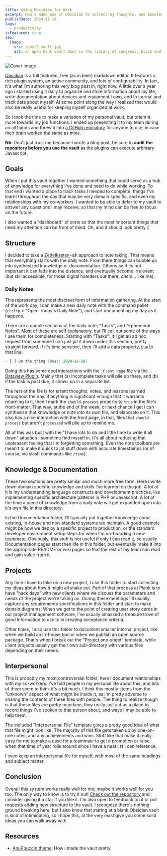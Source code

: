 ```yaml
---
title: Using Obsidian for Work
excerpt: How I make use of Obsidian to collect my thoughts, and knowledge at work.
publishDate: 2024-11-18
tags:
  - productivity
isFeatured: true
seo:
  image:
    src: /post2-vault.jpg
    alt: An open bank vault door in the library of congress, black and white photograpy
---
```


![Cover image](/post2-vault.jpg)

[Obsidian](https://obsidian.md/) is a full featured, free (as in beer) markdown editor. It features a rich plugin system, an active community, and lots of configurability. In fact, it's what i'm authoring this very blog post in, right now. A little over a year ago i started using it daily to organize and store information about my life, write documentation about devices and equipment I own, and to journal and track data about myself. At some point along the way i realized that would also be really useful for keeping myself organized at work.

So I took the time to make a variation of my personal vault, but orient it more towards my job functions. I ended up presenting it to my team during an all hands and threw it into [a GitHub repository](https://github.com/m-triassi/obsidian-workvault-template) for anyone to use, in case their brain worked the same as mine.

**Nb**: Don't just trust me because I wrote a blog post, be sure to **audit the repository before you use the vault** as the plugins can execute arbitrary Javascript.

## Goals
When I put this vault together I wanted something that could serve as a hub of knowledge for everything I've done and need to do while working. To that end i wanted a place to track tasks I needed to complete, things I've learnt throughout the day that may be very domain specific, and even my relationships with my co-workers. I wanted to be able to defer to my vault to answer any questions I may receive, so that my mind can be free to focus on the future.

I also wanted a "dashboard" of sorts so that the most important things that need my attention can be front of mind. Oh, and it should look pretty :)

## Structure
I decided to take a [Zettelkasten](https://en.wikipedia.org/wiki/Zettelkasten)-ish approach to note taking. That means that everything starts with the daily note. From there things can bubble up into synthesized knowledge or documentation. Otherwise if its not important it can fade into the distance, and eventually become irrelevant (but still accessible, for those digital hoarders out there, *ahem...* like me).

### Daily Notes
This represents the most discreet form of information gathering. At the start of the work day, I can make a new daily note with the command pallet (`ctrl+p` > "Open Today's Daily Note"), and start documenting my day as it happens.

There are a couple sections of the daily note; "Tasks", and "Ephemeral Notes". Most of these are self explanatory, but I'll call out some of the ways I use them for completeness. Starting with "Tasks": If I get an ad hoc request from someone I can just jot it down under this section, pretty straight forward. if it's time sensitive, then I'll add a data property, `Due` to that line.

```markdown
- [ ] Do the thing [Due:: 2024-11-18]
```

Doing this has some cool interactions with the `_Front Page` file via the [Dataview Plugin](https://github.com/blacksmithgu/obsidian-dataview). Mainly that (a) Incomplete tasks will pile up there, and (b) if the task is past due, it shows up in a separate list.

The rest of the file is for errant thoughts, notes, and lessons learned throughout the day. If anything is significant enough that it warrants returning to it, then I mark the `should-process` property to `true` in the file's front-matter. That way, at the end of the week, or next chance I get I can synthesize that knowledge or note into its own file, and elaborate on it. This also has a nice interaction with the front page, in that, files that `should-process` but aren't `processed` will pile up to remind me.

All of this was built with the "I have lots to do and little time to write it all down" situation I sometime find myself in. It's all about reducing that unpleasant feeling that i'm forgetting something. Even the note toolbars are mean't to make it quick to jot stuff down with accurate timestamps (or of course, via slash commands like `/time`).

## Knowledge & Documentation

These two sections are pretty similar and much more free form. Here I write down domain specific knowledge and skills I've learned on the job. A lot of it is my understanding language constructs and development practices, like implementing specific architecture patterns in PHP or Javascript. A lot of the time a piece of knowledge from a daily note will get expanded upon into it's own file in this directory.

In the Documentation folder, I'll typically put together knowledge about existing, in-house and non-standard systems we maintain. A good example might be how we deploy a specific project to production, or the standard developer environment setup steps for when I'm on-boarding a new teammate. Obviously, this stuff is not useful if only I can read it, so usually Documentation pages start their life in this folder, but eventually make it into the appropriate README or wiki pages so that the rest of my team can read and gain value from it.

## Projects
Any time I have to take on a new project, I use this folder to start collecting my ideas about how it might all shake out. Part of that process at Plank is to have "hack days" with new clients where we discuss the parameters and needs of the project we're taking on. During these meetings i'll usually capture any requirements specifications in this folder and start to make domain diagrams. When we get to the point of creating user story cards in our project management software, I've usually amassed a treasure trove of good information to use to in creating acceptance criteria.

Other times, I also use this folder to document smaller internal project, like when we build an in-house tool or when we publish an open source package. That's when I break out the "Project one-sheet" template, while client projects usually get their own sub-directory with various files depending on their needs.

## Interpersonal
This is probably my most controversial folder, here I document relationships with my co-workers. I've told people in my personal life about this, and lots of them seem to think it's a bit much. I think this mostly stems from the "unknown" aspect of what might be inside it, as i'm pretty adverse to sharing the contents of these files with people. The thing to realize though is that these files are pretty mundane, they really just act as a place to record things I've spoken to that person about, and ways I may be able to help them.

The included "Interpersonal File" template gives a pretty good idea of what that file might look like. The majority of this file gets taken up by one-on-one notes, and any achievements and wins. Stuff like that make it really easy for me to make a case for a teammate to get a promotion or raise when that time of year rolls around since I have a neat list I can reference.

I even keep an interpersonal file for myself, with most of the same headings and subject matter.

## Conclusion
Overall this system works really well for me; maybe it works well for you too. The only way to know is to try it out! [Check out the repository](https://github.com/m-triassi/obsidian-workvault-template) and consider giving it a star if you like it. I'm also open to feedback on it or pull requests adding new structure to the vault. I recognize there's nothing ground breaking here, but I also know that staring at a blank Obsidian vault is kind of intimidating, so I hope this, at the very least give you some solid ideas you can walk away with.

## Resources

- [AnuPpuccin theme](https://github.com/AnubisNekhet/AnuPpuccin): How i made the vault pretty.
